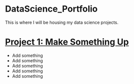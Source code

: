 # DataScience_Portfolio
This is where I will be housing my data science projects. 

# [Project 1: Make Something Up](https://github.com/tonybkjr/DataScience_Portfolio) 
* Add something
* Add something
* Add something
* Add something
* Add something
